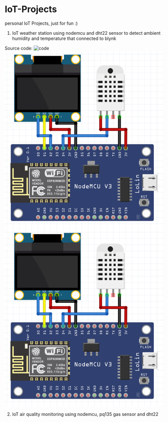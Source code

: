# IoT-Projects
personal IoT Projects, just for fun :)

1. IoT weather station using nodemcu and dht22 sensor to detect ambient humidity and temperature that connected to blynk

Source code: ![code](dht22.ino)
![wiring-image](wiring_dht22.png)
![project-image](wiring_dht22.png)

2. IoT air quality monitoring using nodemcu, pq135 gas sensor and dht22 
